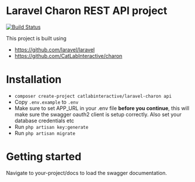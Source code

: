 # Laravel Charon REST API project
[![Build Status](https://travis-ci.org/CatLabInteractive/laravel-charon.svg?branch=master)](https://travis-ci.org/CatLabInteractive/laravel-charon)

This project is built using
* https://github.com/laravel/laravel
* https://github.com/CatLabInteractive/charon

Installation
============
* `composer create-project catlabinteractive/laravel-charon api`
* Copy `.env.example` to `.env`
* Make sure to set APP_URL in your .env file **before you continue**, 
this will make sure the swagger oauth2 client is setup correctly. Also 
set your database credentials etc
* Run `php artisan key:generate`
* Run `php artisan migrate`

Getting started
===============
Navigate to your-project/docs to load the swagger documentation.